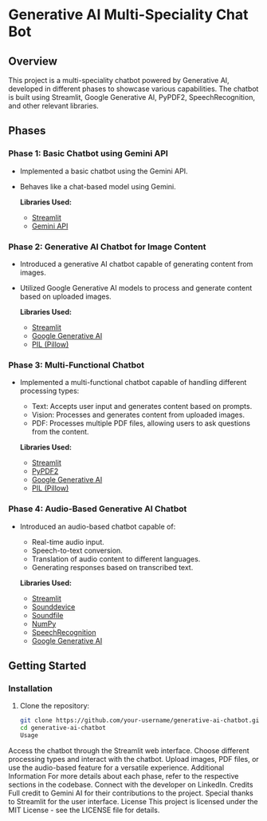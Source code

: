 # Generative AI Multi-Speciality Chat Bot

## Overview

This project is a multi-speciality chatbot powered by Generative AI, developed in different phases to showcase various capabilities. The chatbot is built using Streamlit, Google Generative AI, PyPDF2, SpeechRecognition, and other relevant libraries.

## Phases

### Phase 1: Basic Chatbot using Gemini API

- Implemented a basic chatbot using the Gemini API.
- Behaves like a chat-based model using Gemini.
  
  **Libraries Used:**
  - [Streamlit](https://streamlit.io/)
  - [Gemini API](https://ai.google.dev/tutorials/python_quickstart#chat_conversations)

### Phase 2: Generative AI Chatbot for Image Content

- Introduced a generative AI chatbot capable of generating content from images.
- Utilized Google Generative AI models to process and generate content based on uploaded images.
  
  **Libraries Used:**
  - [Streamlit](https://streamlit.io/)
  - [Google Generative AI](https://github.com/googleapis/python-generativeai)
  - [PIL (Pillow)](https://pillow.readthedocs.io/)

### Phase 3: Multi-Functional Chatbot

- Implemented a multi-functional chatbot capable of handling different processing types:
  - Text: Accepts user input and generates content based on prompts.
  - Vision: Processes and generates content from uploaded images.
  - PDF: Processes multiple PDF files, allowing users to ask questions from the content.
  
  **Libraries Used:**
  - [Streamlit](https://streamlit.io/)
  - [PyPDF2](https://pythonhosted.org/PyPDF2/)
  - [Google Generative AI](https://github.com/googleapis/python-generativeai)
  - [PIL (Pillow)](https://pillow.readthedocs.io/)

### Phase 4: Audio-Based Generative AI Chatbot

- Introduced an audio-based chatbot capable of:
  - Real-time audio input.
  - Speech-to-text conversion.
  - Translation of audio content to different languages.
  - Generating responses based on transcribed text.
  
  **Libraries Used:**
  - [Streamlit](https://streamlit.io/)
  - [Sounddevice](https://python-sounddevice.readthedocs.io/en/0.4.2/)
  - [Soundfile](https://pysoundfile.readthedocs.io/en/latest/)
  - [NumPy](https://numpy.org/)
  - [SpeechRecognition](https://pypi.org/project/SpeechRecognition/)
  - [Google Generative AI](https://github.com/googleapis/python-generativeai)

## Getting Started

### Installation

1. Clone the repository:

   ```bash
   git clone https://github.com/your-username/generative-ai-chatbot.git
   cd generative-ai-chatbot
   Usage
Access the chatbot through the Streamlit web interface.
Choose different processing types and interact with the chatbot.
Upload images, PDF files, or use the audio-based feature for a versatile experience.
Additional Information
For more details about each phase, refer to the respective sections in the codebase.
Connect with the developer on LinkedIn.
Credits
Full credit to Gemini AI for their contributions to the project.
Special thanks to Streamlit for the user interface.
License
This project is licensed under the MIT License - see the LICENSE file for details.
